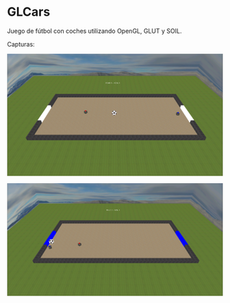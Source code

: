 # GLCars

Juego de fútbol con coches utilizando OpenGL, GLUT y SOIL.

Capturas:

![screenshot](screenshots/img1.png)

![screenshot](screenshots/img2.png)
